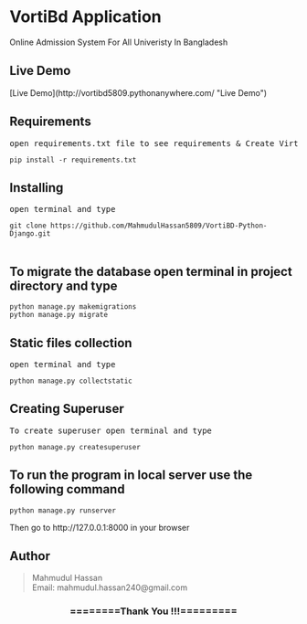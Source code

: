 # VortiBd Application

Online Admission System For All Univeristy In Bangladesh


<h2>Live Demo</h2>
[Live Demo](http://vortibd5809.pythonanywhere.com/ "Live Demo")

<h2>Requirements</h2>
<pre>open requirements.txt file to see requirements & Create Virtual Env</pre>
<code>pip install -r requirements.txt</code>

<h2>Installing</h2>
<pre>open terminal and type</pre>
<code>git clone https://github.com/MahmudulHassan5809/VortiBD-Python-Django.git</code><br><br>

<h2>To migrate the database open terminal in project directory and type</h2>
<code>python manage.py makemigrations</code><br>
<code>python manage.py migrate</code>

<h2>Static files collection</h2>
<pre>open terminal and type</pre>
<code>python manage.py collectstatic</code>

<h2>Creating Superuser</h2>
<pre>To create superuser open terminal and type</pre>
<code>python manage.py createsuperuser</code>

<h2> To run the program in local server use the following command </h2>
<code>python manage.py runserver</code>

<p>Then go to http://127.0.0.1:8000 in your browser</p>


<h2>Author</h2>
<blockquote>
  Mahmudul Hassan<br>
  Email: mahmudul.hassan240@gmail.com
</blockquote>


<div align="center">
    <h3>========Thank You !!!=========</h3>
</div>
